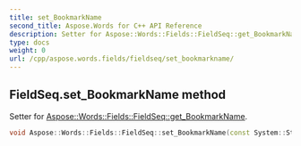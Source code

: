 ```yaml
---
title: set_BookmarkName
second_title: Aspose.Words for C++ API Reference
description: Setter for Aspose::Words::Fields::FieldSeq::get_BookmarkName. 
type: docs
weight: 0
url: /cpp/aspose.words.fields/fieldseq/set_bookmarkname/
---
```

## FieldSeq.set_BookmarkName method


Setter for [Aspose::Words::Fields::FieldSeq::get_BookmarkName](./get_bookmarkname/).

```cpp
void Aspose::Words::Fields::FieldSeq::set_BookmarkName(const System::String &value)
```

